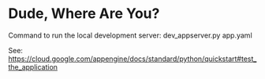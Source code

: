# Dude, Where Are You?

Command to run the local development server:
dev_appserver.py app.yaml

See: https://cloud.google.com/appengine/docs/standard/python/quickstart#test_the_application
